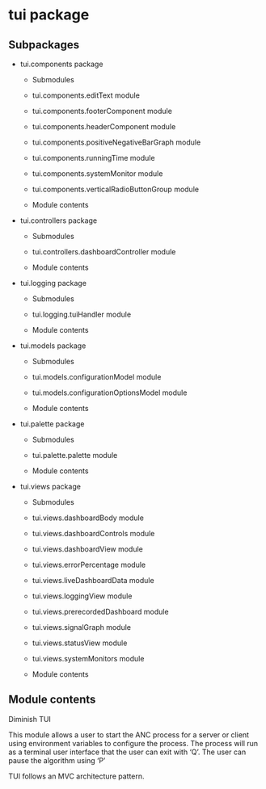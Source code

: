 # tui package

## Subpackages


* tui.components package


    * Submodules


    * tui.components.editText module


    * tui.components.footerComponent module


    * tui.components.headerComponent module


    * tui.components.positiveNegativeBarGraph module


    * tui.components.runningTime module


    * tui.components.systemMonitor module


    * tui.components.verticalRadioButtonGroup module


    * Module contents


* tui.controllers package


    * Submodules


    * tui.controllers.dashboardController module


    * Module contents


* tui.logging package


    * Submodules


    * tui.logging.tuiHandler module


    * Module contents


* tui.models package


    * Submodules


    * tui.models.configurationModel module


    * tui.models.configurationOptionsModel module


    * Module contents


* tui.palette package


    * Submodules


    * tui.palette.palette module


    * Module contents


* tui.views package


    * Submodules


    * tui.views.dashboardBody module


    * tui.views.dashboardControls module


    * tui.views.dashboardView module


    * tui.views.errorPercentage module


    * tui.views.liveDashboardData module


    * tui.views.loggingView module


    * tui.views.prerecordedDashboard module


    * tui.views.signalGraph module


    * tui.views.statusView module


    * tui.views.systemMonitors module


    * Module contents


## Module contents

Diminish TUI

This module allows a user to start the ANC process for a server or client
using environment variables to configure the process. The process will
run as a terminal user interface that the user can exit with ‘Q’.
The user can pause the algorithm using ‘P’

TUI follows an MVC architecture pattern.
